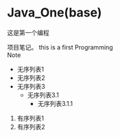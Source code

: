 # Java_One(base)
这是第一个编程<p>项目笔记。
this is a first Programming <br> Note  
- 无序列表1
- 无序列表2
- 无序列表3
  - 无序列表3.1
    - 无序列表3.1.1
1. 有序列表1
2. 有序列表2

<deflist>
<def title="这是一个标题"></def>
</deflist>